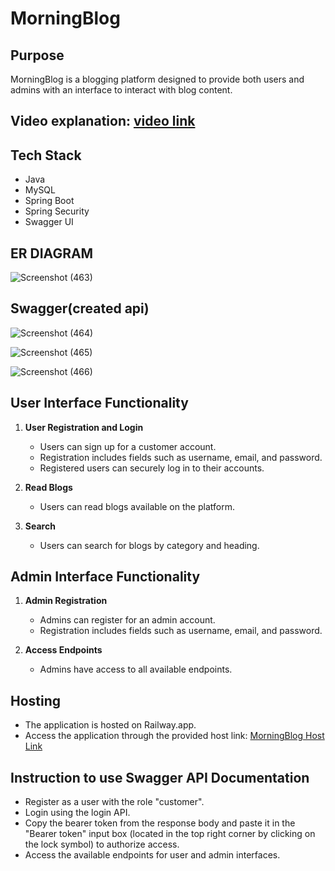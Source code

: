 # MorningBlog

## Purpose
MorningBlog is a blogging platform designed to provide both users and admins with an interface to interact with blog content.

## Video explanation: [video link](https://drive.google.com/file/d/1j4WgWeU5lgyeGbkTS91ObbjQ1Y1h6UU5/view?usp=sharing)
## Tech Stack
- Java
- MySQL
- Spring Boot
- Spring Security
- Swagger UI
## ER DIAGRAM





![Screenshot (463)](https://github.com/Raushan1234567/Alphaware_Blog_application/assets/115460955/d0e0cce5-06d4-4e8f-a063-5cb2c3367968)
## Swagger(created api)




 ![Screenshot (464)](https://github.com/Raushan1234567/Alphaware_Blog_application/assets/115460955/15e808ec-726d-420b-b666-d035e584b508)

 

![Screenshot (465)](https://github.com/Raushan1234567/Alphaware_Blog_application/assets/115460955/c95c33b8-b91b-4b1d-a5a8-8d71d12e22b1)

![Screenshot (466)](https://github.com/Raushan1234567/Alphaware_Blog_application/assets/115460955/475d94ff-c05d-489d-9ebc-b0f7e7a000f2)

## User Interface Functionality
1. **User Registration and Login**
   - Users can sign up for a customer account.
   - Registration includes fields such as username, email, and password.
   - Registered users can securely log in to their accounts.

2. **Read Blogs**
   - Users can read blogs available on the platform.

3. **Search**
   - Users can search for blogs by category and heading.

## Admin Interface Functionality
1. **Admin Registration**
   - Admins can register for an admin account.
   - Registration includes fields such as username, email, and password.

2. **Access Endpoints**
   - Admins have access to all available endpoints.

## Hosting
- The application is hosted on Railway.app.
- Access the application through the provided host link: [MorningBlog Host Link](https://alphawareblogapplication-production.up.railway.app/swagger-ui/index.html)

## Instruction to use Swagger API Documentation
- Register as a user with the role "customer".
- Login using the login API.
- Copy the bearer token from the response body and paste it in the "Bearer token" input box (located in the top right corner by clicking on the lock symbol) to 
  authorize access.
- Access the available endpoints for user and admin interfaces.


